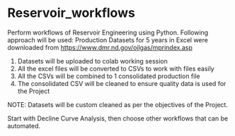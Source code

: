 # Reservoir_workflows
Perform workflows of Reservoir Engineering using Python.
Following approach will be used:
Production Datasets for 5 years in Excel were downloaded from https://www.dmr.nd.gov/oilgas/mprindex.asp
1. Datasets will be uploaded to colab working session
2. All the excel files will be converted to CSVs to work with files easily
3. All the CSVs will be combined to 1 consolidated production file
4. The consolidated CSV will be cleaned to ensure quality data is used for the Project

NOTE: Datasets will be custom cleaned as per the objectives of the Project.

Start with Decline Curve Analysis, then choose other workflows that can be automated.
